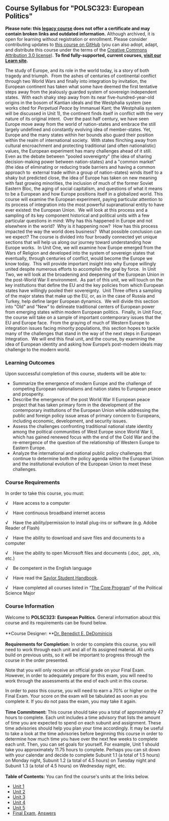 Course Syllabus for "POLSC323: European Politics"
-------------------------------------------------

**Please note: this [legacy course](https://sayloracademy.zendesk.com/hc/en-us/articles/206089967) does not offer a certificate and may contain 
broken links and outdated information.** Although archived, it is open 
for learning without registration or enrollment. Please consider contributing 
updates to [this course on GitHub](https://github.com/saylordotorg/course_polsc323) 
(you can also adopt, adapt, and distribute this course under the terms of 
the [Creative Commons Attribution 3.0 license](http://creativecommons.org/licenses/by/3.0/)). **To find fully-supported, current courses, [visit our 
Learn site](https://learn.saylor.org).**

The study of Europe, and its role in the world today, is a story of both
tragedy and triumph.  From the ashes of centuries of continental
conflict through two World Wars and finally into integration by
invitation, the European continent has taken what some have deemed the
first tentative steps away from the jealously guarded system of
sovereign independent states.  With each shaky step away from its near
five-hundred-year-old origins in the bosom of Kantian ideals and the
Westphalia system (see works cited for *Perpetual Peace* by Immanuel
Kant; the Westphalia system will be discussed in Unit 1), the continent
finds itself in conflict with the very nature of its original intent. 
Over the past half century, we have seen Europe move away from the world
of nation-states and embrace the still largely undefined and constantly
evolving idea of member-states. Yet, Europe and the many states within
her bounds also guard their position within the realm of international
society.  With states flinching away from cultural encroachment and
protecting traditional (and often nationalistic) values, the European
experiment has many challenges ahead of it still.  Even as the debate
between "pooled sovereignty" (the idea of sharing decision-making power
between nation-states) and a "common market" (the idea of eliminating or
reducing trade barriers and having a common approach to  external trade
within a group of nation-states) winds itself to a shaky but predicted
close, the idea of Europe has taken on new meaning with fast growing
minorities, the inclusion of much of the former Soviet Eastern Bloc, the
aging of social capitalism, and questions of what it means to be a
European and how Europe positions itself in a globalized world. This
course will examine the European experiment, paying particular attention
to its process of integration into the most powerful supranational
entity to have ever existed: the European Union.  We will look at this
process and a sampling of its key component historical and political
units with a few particular questions in mind: Why has this happened in
Europe and not elsewhere in the world?  Why is it happening now?  How
has this process impacted the way the world does business?  What
possible conclusion can we expect? The course is divided into four
broadly connected yet unique sections that will help us along our
journey toward understanding how Europe works.  In Unit One, we will
examine how Europe emerged from the Wars of Religion and developed into
the system of sovereign states that eventually, through centuries of
conflict, would become the Europe we know today.  This will provide
important insight into why Europe willingly united despite numerous
efforts to accomplish the goal by force.  In Unit Two, we will look at
the broadening and deepening of the European Union in the post-World War
II environment.  As part of this unit, we will touch on the key
institutions that define the EU and the key policies from which European
states have willingly pooled their sovereignty.  Unit Three offers a
sampling of the major states that make up the EU, or, as in the case of
Russia and Turkey, help define larger European dynamics.  We will divide
this section into "Old" and "New" to delineate traditional centers of
European power from emerging states within modern European politics. 
Finally, in Unit Four, the course will take on a sample of important
contemporary issues that the EU and Europe face.  From the graying of
much of Western Europe to integration issues facing minority
populations, this section hopes to tackle many of the challenges that
stand in the way of the next steps in European Integration.  We will end
this final unit, and the course, by examining the idea of European
identity and asking how Europe’s post-modern ideals may challenge to the
modern world.

### Learning Outcomes

Upon successful completion of this course, students will be able to:  

-   Summarize the emergence of modern Europe and the challenge of
    competing European nationalisms and nation states to European peace
    and prosperity.
-   Describe the emergence of the post World War II European peace
    project that has taken primary form in the development of the
    contemporary institutions of the European Union while addressing the
    public and foreign policy issue areas of primary concern to
    Europeans, including economic, development, and security issues.
-   Assess the challenges confronting traditional national state
    identity among the political communities of West Europe since World
    War II, which has gained renewed focus with the end of the Cold War
    and the re-emergence of the question of the relationship of Western
    Europe to Eastern Europe.
-   Analyze the international and national public policy challenges that
    continue to determine both the policy agenda within the European
    Union and the institutional evolution of the European Union to meet
    these challenges. 

### Course Requirements

In order to take this course, you must:  
  
 √    Have access to a computer  
  
 √    Have continuous broadband internet access  
  
 √    Have the ability/permission to install plug-ins or software (e.g.
Adobe Reader of Flash)  
  
 √    Have the ability to download and save files and documents to a
computer  
  
 √    Have the ability to open Microsoft files and documents (.doc,
.ppt, .xls, etc.)  
  
 √    Be competent in the English language  
  
 √    Have read the [Saylor Student
Handbook](https://resources.saylor.org/wwwresources/archived/site/wp-content/uploads/2012/05/Saylor-StudentHandbook.pdf).  
  
 √    Have completed all courses listed in “[The Core
Program](http://www.saylor.org/majors/political-science/)” of the
Political Science Major 

### Course Information

Welcome to **POLSC323:** **European Politics**. General information
about this course and its requirements can be found below.  
    
 **Course Designer: **[Dr. Benedict E.
DeDominicis](http://www.saylor.org/faculty-a-g/#DrBenedictEDeDominicis)  
    
 **Requirements for Completion:** In order to complete this course, you
will need to work through each unit and all of its assigned material.
All units build on previous units, so it will be important to progress
through the course in the order presented.  
  
 Note that you will only receive an official grade on your Final Exam.
However, in order to adequately prepare for this exam, you will need to
work through the assessments at the end of each unit in this course.   
  
 In order to *pass* this course, you will need to earn a 70% or higher
on the Final Exam. Your score on the exam will be tabulated as soon as
you complete it. If you do not pass the exam, you may take it again.   
    
 **Time Commitment:** This course should take you a total of
approximately 47 hours to complete. Each unit includes a time advisory
that lists the amount of time you are expected to spend on each subunit
and assignment. These time advisories should help you plan your time
accordingly. It may be useful to take a look at the time advisories
before beginning this course in order to determine how much time you
have over the next few weeks to complete each unit. Then, you can set
goals for yourself. For example, Unit 1 should take you approximately
11.75 hours to complete. Perhaps you can sit down with your calendar and
decide to complete Subunit 1.1 (a total of 1.5 hours) on Monday night,
Subunit 1.2 (a total of 4.5 hours) on Tuesday night and Subunit 1.3 (a
total of 4.5 hours) on Wednesday night, etc.  
    
**Table of Contents:** You can find the course's units at the links below.

- [Unit 1](https://legacy.saylor.org/polsc323/Unit01/)
- [Unit 2](https://legacy.saylor.org/polsc323/Unit02/)
- [Unit 3](https://legacy.saylor.org/polsc323/Unit03/)
- [Unit 4](https://legacy.saylor.org/polsc323/Unit04/)
- [Unit 5](https://legacy.saylor.org/polsc323/Unit05/)
- [Final Exam](http://saylordotorg.github.io/LegacyExams/POLSC/POLSC323/POLSC323-FinalExam.html), [Answers](http://saylordotorg.github.io/LegacyExams/POLSC/POLSC323/POLSC323-FinalExam-Answers.html)
